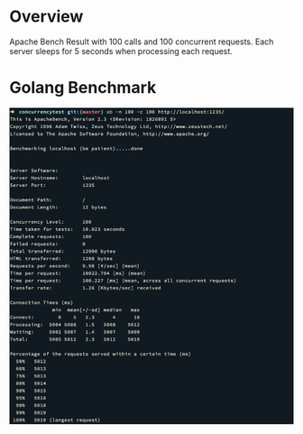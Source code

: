 # Overview

Apache Bench Result with 100 calls and 100 concurrent requests. Each server sleeps for 5 seconds when processing each request.

# Golang Benchmark
![alt text](https://github.com/YudiTan/concurrency-benchmark/blob/master/golang.png)
